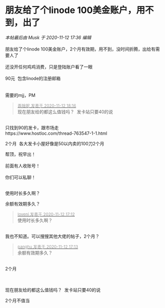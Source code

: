 # 朋友给了个linode 100美金账户，用不到，出了


<i class="pstatus"> 本帖最后由 Musk 于 2020-11-12 17:36 编辑 </i><br />
<br />
朋友给了个linode 100美金账户，2个月有效期，用不到，没时间折腾，出给有需要人了<br />
<br />
还没开任何鸡鸡消费，只是登陆账户看了一眼<br />
<img id="aimg_xGsGW" onclick="zoom(this, this.src, 0, 0, 0)" class="zoom" src="https://tu.sunpma.com/imgs/2020/11/78225816605551cb.png" onmouseover="img_onmouseoverfunc(this)" onload="thumbImg(this)" border="0" alt="" /><br />
<br />
90元&nbsp;&nbsp;包含linode的注册邮箱<br />
<br />
<br />
需要的mjj，PM<br />


<div class="quote"><blockquote><font size="2"><a href="https://www.hostloc.com/forum.php?mod=redirect&amp;goto=findpost&amp;pid=9444711&amp;ptid=765889" target="_blank"><font color="#999999">弄啥呢 发表于 2020-11-12 18:16</font></a></font><br />
现在朋友给的都这么值钱吗？&nbsp;&nbsp;发卡站只要40的说</blockquote></div><br />
只找到90的发卡，跟市场走<br />
https://www.hostloc.com/thread-763547-1-1.html<br />
<img id="aimg_Us8Ad" onclick="zoom(this, this.src, 0, 0, 0)" class="zoom" src="https://imgloc.com/images/2020/11/12/2yFS.png" onmouseover="img_onmouseoverfunc(this)" onload="thumbImg(this)" border="0" alt="" />

2个月&nbsp;&nbsp;各大发卡小屋好像是50以内卖的100刀2个月

帮顶，祝早出！<br />
<br />
前面有人收账号！<br />
<br />
你们可以私聊！<br />
<br />
<img src="static/image/smiley/default/lol.gif" smilieid="12" border="0" alt="" /><img src="static/image/smiley/default/lol.gif" smilieid="12" border="0" alt="" /><img src="static/image/smiley/default/lol.gif" smilieid="12" border="0" alt="" />

使用时长多久啊？

余额有效期多久？

<div class="quote"><blockquote><font size="2"><a href="https://www.hostloc.com/forum.php?mod=redirect&amp;goto=findpost&amp;pid=9444350&amp;ptid=765889" target="_blank"><font color="#999999">loveni 发表于 2020-11-12 17:12</font></a></font><br />
使用时长多久啊？</blockquote></div><br />
我也不知道。可以搜搜其他大佬的帖子，2个月？

<div class="quote"><blockquote><font size="2"><a href="https://www.hostloc.com/forum.php?mod=redirect&amp;goto=findpost&amp;pid=9444355&amp;ptid=765889" target="_blank"><font color="#999999">panghu 发表于 2020-11-12 17:13</font></a></font><br />
余额有效期多久？</blockquote></div><br />
2个月<br />
<br />
<br />


现在朋友给的都这么值钱吗？&nbsp;&nbsp;发卡站只要40的说

2个月不值当
